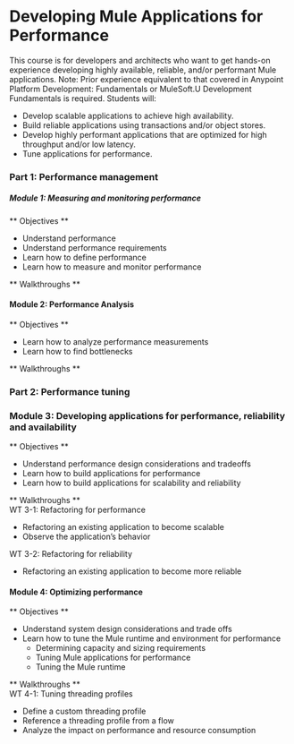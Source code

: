 # Developing Mule Applications for Performance

This course is for developers and architects who want to get hands-on experience developing highly available, reliable, and/or performant Mule applications.
Note: Prior experience equivalent to that covered in Anypoint Platform Development: Fundamentals or MuleSoft.U Development Fundamentals is required.
Students will:
- Develop scalable applications to achieve high availability.
- Build reliable applications using transactions and/or object stores.
- Develop highly performant applications that are optimized for high throughput and/or low latency.
- Tune applications for performance.


### Part 1: Performance management

##### Module 1: Measuring and monitoring performance

** Objectives **
- Understand performance
- Understand performance requirements
- Learn how to define performance
- Learn how to measure and monitor performance

** Walkthroughs **


#### Module 2: Performance Analysis
** Objectives **
- Learn how to analyze performance measurements
- Learn how to find bottlenecks

** Walkthroughs **

### Part 2: Performance tuning


### Module 3: Developing applications for performance, reliability and availability

** Objectives **
- Understand performance design considerations and tradeoffs
- Learn how to build applications for performance
- Learn how to build applications for scalability and reliability

** Walkthroughs **  
WT 3-1: Refactoring for performance
- Refactoring an existing application to become scalable
- Observe the application’s behavior

WT 3-2: Refactoring for reliability
- Refactoring an existing application to become more reliable


#### Module 4: Optimizing performance

** Objectives **
- Understand system design considerations and trade offs
- Learn how to tune the Mule runtime and environment for performance
    - Determining capacity and sizing requirements
    - Tuning Mule applications for performance
    - Tuning the Mule runtime

** Walkthroughs **  
WT 4-1: Tuning threading profiles
- Define a custom threading profile
- Reference a threading profile from a flow
- Analyze the impact on performance and resource consumption

